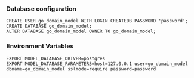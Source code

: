 ### Database configuration

    CREATE USER go_domain_model WITH LOGIN CREATEDB PASSWORD 'password';
    CREATE DATABASE go_domain_model;
    ALTER DATABASE go_domain_model OWNER TO go_domain_model;


### Environment Variables

    EXPORT MODEL_DATABASE_DRIVER=postgres
    EXPORT MODEL_DATABASE_PARAMETERS=host=127.0.0.1 user=go_domain_model dbname=go_domain_model sslmode=require password=password